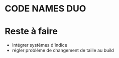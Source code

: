 # CODE NAMES DUO

# Reste à faire
- Intégrer systèmes d'indice
- régler problème de changement de taille au build